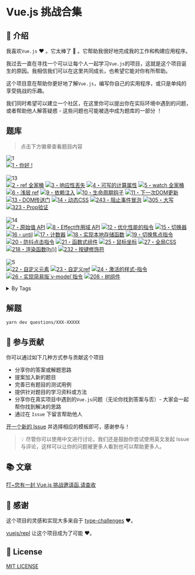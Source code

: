 # Vue.js 挑战合集

## 📖 介绍

我喜欢`Vue.js` ♥️ 。它太棒了 🚀 。它帮助我很好地完成我的工作和构建应用程序。

我过去一直在寻找一个可以让每个人一起学习`Vue.js`的项目，这就是这个项目诞生的原因。我相信我们可以在这里共同成长，也希望它能对你有所帮助。

这个项目意在帮助你更好地了解`Vue.js`，编写你自己的实用程序，或只是单纯的享受挑战的乐趣。

我们同时希望可以建立一个社区，在这里你可以提出你在实际环境中遇到的问题，或者帮助他人解答疑惑 - 这些问题也可能被选中成为题库的一部分 ！

## 题库

> 点击下方徽章查看题目内容

<!--challenges-start-->

<img src="https://img.shields.io/badge/%E7%83%AD%E8%BA%AB-1-teal" alt="1"/><br><a href="./questions/1-hello-word/README.zh-CN.md" target="_blank"><img src="https://img.shields.io/badge/-1%E3%83%BB%E4%BD%A0%E5%A5%BD%20!-teal" alt="1・你好 !"/></a> <br><br><img src="https://img.shields.io/badge/%E7%AE%80%E5%8D%95-13-7aad0c" alt="13"/><br><a href="./questions/2-ref-family/README.zh-CN.md" target="_blank"><img src="https://img.shields.io/badge/-2%E3%83%BBref%20%E5%85%A8%E5%AE%B6%E6%A1%B6-7aad0c" alt="2・ref 全家桶"/></a> <a href="./questions/3-losing-reactivity/README.zh-CN.md" target="_blank"><img src="https://img.shields.io/badge/-3%E3%83%BB%E5%93%8D%E5%BA%94%E6%80%A7%E4%B8%9F%E5%A4%B1-7aad0c" alt="3・响应性丟失"/></a> <a href="./questions/4-writable-computed/README.zh-CN.md" target="_blank"><img src="https://img.shields.io/badge/-4%E3%83%BB%E5%8F%AF%E5%86%99%E7%9A%84%E8%AE%A1%E7%AE%97%E5%B1%9E%E6%80%A7-7aad0c" alt="4・可写的计算属性"/></a> <a href="./questions/5-watch-family/README.zh-CN.md" target="_blank"><img src="https://img.shields.io/badge/-5%E3%83%BBwatch%20%E5%85%A8%E5%AE%B6%E6%A1%B6-7aad0c" alt="5・watch 全家桶"/></a> <a href="./questions/6-shallow-ref/README.zh-CN.md" target="_blank"><img src="https://img.shields.io/badge/-6%E3%83%BB%E6%B5%85%E5%B1%82%20ref-7aad0c" alt="6・浅层 ref"/></a> <a href="./questions/9-dependency-injection/README.zh-CN.md" target="_blank"><img src="https://img.shields.io/badge/-9%E3%83%BB%E4%BE%9D%E8%B5%96%E6%B3%A8%E5%85%A5-7aad0c" alt="9・依赖注入"/></a> <a href="./questions/10-lifecycle/README.zh-CN.md" target="_blank"><img src="https://img.shields.io/badge/-10%E3%83%BB%E7%94%9F%E5%91%BD%E5%91%A8%E6%9C%9F%E9%92%A9%E5%AD%90-7aad0c" alt="10・生命周期钩子"/></a> <a href="./questions/11-next-dom-update/README.zh-CN.md" target="_blank"><img src="https://img.shields.io/badge/-11%E3%83%BB%E4%B8%8B%E4%B8%80%E6%AC%A1DOM%E6%9B%B4%E6%96%B0-7aad0c" alt="11・下一次DOM更新"/></a> <a href="./questions/13-dom-portal/README.zh-CN.md" target="_blank"><img src="https://img.shields.io/badge/-13%E3%83%BBDOM%E4%BC%A0%E9%80%81%E9%97%A8-7aad0c" alt="13・DOM传送门"/></a> <a href="./questions/14-dynamic-css-values/README.zh-CN.md" target="_blank"><img src="https://img.shields.io/badge/-14%E3%83%BB%E5%8A%A8%E6%80%81CSS-7aad0c" alt="14・动态CSS"/></a> <a href="./questions/243-prevent-event-propagation/README.zh-CN.md" target="_blank"><img src="https://img.shields.io/badge/-243%E3%83%BB%E9%98%BB%E6%AD%A2%E4%BA%8B%E4%BB%B6%E5%86%92%E6%B3%A1-7aad0c" alt="243・阻止事件冒泡"/></a> <a href="./questions/305-capitalize/README.zh-CN.md" target="_blank"><img src="https://img.shields.io/badge/-305%E3%83%BB%E5%A4%A7%E5%86%99-7aad0c" alt="305・大写"/></a> <a href="./questions/323-prop-validation/README.zh-CN.md" target="_blank"><img src="https://img.shields.io/badge/-323%E3%83%BBProp%E9%AA%8C%E8%AF%81-7aad0c" alt="323・Prop验证"/></a> <br><br><img src="https://img.shields.io/badge/%E4%B8%AD%E7%AD%89-14-d9901a" alt="14"/><br><a href="./questions/7-raw-api/README.zh-CN.md" target="_blank"><img src="https://img.shields.io/badge/-7%E3%83%BB%E5%8E%9F%E5%A7%8B%E5%80%BC%20API-d9901a" alt="7・原始值 API"/></a> <a href="./questions/8-effect-scope/README.zh-CN.md" target="_blank"><img src="https://img.shields.io/badge/-8%E3%83%BBEffect%E4%BD%9C%E7%94%A8%E5%9F%9F%20API-d9901a" alt="8・Effect作用域 API"/></a> <a href="./questions/12-optimize-perf-directive/README.zh-CN.md" target="_blank"><img src="https://img.shields.io/badge/-12%E3%83%BB%E4%BC%98%E5%8C%96%E6%80%A7%E8%83%BD%E7%9A%84%E6%8C%87%E4%BB%A4-d9901a" alt="12・优化性能的指令"/></a> <a href="./questions/15-useToggle/README.zh-CN.md" target="_blank"><img src="https://img.shields.io/badge/-15%E3%83%BB%E5%88%87%E6%8D%A2%E5%99%A8-d9901a" alt="15・切换器"/></a> <a href="./questions/16-until/README.zh-CN.md" target="_blank"><img src="https://img.shields.io/badge/-16%E3%83%BBuntil-d9901a" alt="16・until"/></a> <a href="./questions/17-useCounter/README.zh-CN.md" target="_blank"><img src="https://img.shields.io/badge/-17%E3%83%BB%E8%AE%A1%E6%95%B0%E5%99%A8-d9901a" alt="17・计数器"/></a> <a href="./questions/18-useLocalStorage/README.zh-CN.md" target="_blank"><img src="https://img.shields.io/badge/-18%E3%83%BB%E5%AE%9E%E7%8E%B0%E6%9C%AC%E5%9C%B0%E5%AD%98%E5%82%A8%E5%87%BD%E6%95%B0-d9901a" alt="18・实现本地存储函数"/></a> <a href="./questions/19-v-focus/README.zh-CN.md" target="_blank"><img src="https://img.shields.io/badge/-19%E3%83%BB%E5%88%87%E6%8D%A2%E7%84%A6%E7%82%B9%E6%8C%87%E4%BB%A4-d9901a" alt="19・切换焦点指令"/></a> <a href="./questions/20-v-debounce-click/README.zh-CN.md" target="_blank"><img src="https://img.shields.io/badge/-20%E3%83%BB%E9%98%B2%E6%8A%96%E7%82%B9%E5%87%BB%E6%8C%87%E4%BB%A4-d9901a" alt="20・防抖点击指令"/></a> <a href="./questions/21-functional-component/README.zh-CN.md" target="_blank"><img src="https://img.shields.io/badge/-21%E3%83%BB%E5%87%BD%E6%95%B0%E5%BC%8F%E7%BB%84%E4%BB%B6-d9901a" alt="21・函数式组件"/></a> <a href="./questions/25-useMouse/README.zh-CN.md" target="_blank"><img src="https://img.shields.io/badge/-25%E3%83%BB%E9%BC%A0%E6%A0%87%E5%9D%90%E6%A0%87-d9901a" alt="25・鼠标坐标"/></a> <a href="./questions/27-global-css/README.zh-CN.md" target="_blank"><img src="https://img.shields.io/badge/-27%E3%83%BB%E5%85%A8%E5%B1%80CSS-d9901a" alt="27・全局CSS"/></a> <a href="./questions/218-h-render-function/README.zh-CN.md" target="_blank"><img src="https://img.shields.io/badge/-218%E3%83%BB%E6%B8%B2%E6%9F%93%E5%87%BD%E6%95%B0%5Bh()%5D-d9901a" alt="218・渲染函数[h()]"/></a> <a href="./questions/232-key-modifiers/README.zh-CN.md" target="_blank"><img src="https://img.shields.io/badge/-232%E3%83%BB%E6%8C%89%E9%94%AE%E4%BF%AE%E9%A5%B0%E7%AC%A6-d9901a" alt="232・按键修饰符"/></a> <br><br><img src="https://img.shields.io/badge/%E5%9B%B0%E9%9A%BE-5-de3d37" alt="5"/><br><a href="./questions/22-custom-element/README.zh-CN.md" target="_blank"><img src="https://img.shields.io/badge/-22%E3%83%BB%E8%87%AA%E5%AE%9A%E4%B9%89%E5%85%83%E7%B4%A0-de3d37" alt="22・自定义元素"/></a> <a href="./questions/23-custom-ref/README.zh-CN.md" target="_blank"><img src="https://img.shields.io/badge/-23%E3%83%BB%E8%87%AA%E5%AE%9A%E4%B9%89ref-de3d37" alt="23・自定义ref"/></a> <a href="./questions/24-v-active-style/README.zh-CN.md" target="_blank"><img src="https://img.shields.io/badge/-24%E3%83%BB%E6%BF%80%E6%B4%BB%E7%9A%84%E6%A0%B7%E5%BC%8F--%E6%8C%87%E4%BB%A4-de3d37" alt="24・激活的样式-指令"/></a> <a href="./questions/26-v-model/README.zh-CN.md" target="_blank"><img src="https://img.shields.io/badge/-26%E3%83%BB%E5%AE%9E%E7%8E%B0%E7%AE%80%E6%98%93%E7%89%88%60v--model%60%E6%8C%87%E4%BB%A4-de3d37" alt="26・实现简易版`v-model`指令"/></a> <a href="./questions/208-tree-component/README.zh-CN.md" target="_blank"><img src="https://img.shields.io/badge/-208%E3%83%BB%E6%A0%91%E7%BB%84%E4%BB%B6-de3d37" alt="208・树组件"/></a> <br><details><summary>By Tags</summary><br><table><tbody><tr><td><img src="https://img.shields.io/badge/-%23Built--ins-999" alt="#Built-ins"/></td><td><a href="./questions/13-dom-portal/README.zh-CN.md" target="_blank"><img src="https://img.shields.io/badge/-13%E3%83%BBDOM%E4%BC%A0%E9%80%81%E9%97%A8-7aad0c" alt="13・DOM传送门"/></a> <a href="./questions/12-optimize-perf-directive/README.zh-CN.md" target="_blank"><img src="https://img.shields.io/badge/-12%E3%83%BB%E4%BC%98%E5%8C%96%E6%80%A7%E8%83%BD%E7%9A%84%E6%8C%87%E4%BB%A4-d9901a" alt="12・优化性能的指令"/></a> </td></tr><tr><td><img src="https://img.shields.io/badge/-%23CSS%20Features-999" alt="#CSS Features"/></td><td><a href="./questions/14-dynamic-css-values/README.zh-CN.md" target="_blank"><img src="https://img.shields.io/badge/-14%E3%83%BB%E5%8A%A8%E6%80%81CSS-7aad0c" alt="14・动态CSS"/></a> <a href="./questions/27-global-css/README.zh-CN.md" target="_blank"><img src="https://img.shields.io/badge/-27%E3%83%BB%E5%85%A8%E5%B1%80CSS-d9901a" alt="27・全局CSS"/></a> </td></tr><tr><td><img src="https://img.shields.io/badge/-%23Components-999" alt="#Components"/></td><td><a href="./questions/13-dom-portal/README.zh-CN.md" target="_blank"><img src="https://img.shields.io/badge/-13%E3%83%BBDOM%E4%BC%A0%E9%80%81%E9%97%A8-7aad0c" alt="13・DOM传送门"/></a> <a href="./questions/323-prop-validation/README.zh-CN.md" target="_blank"><img src="https://img.shields.io/badge/-323%E3%83%BBProp%E9%AA%8C%E8%AF%81-7aad0c" alt="323・Prop验证"/></a> <a href="./questions/21-functional-component/README.zh-CN.md" target="_blank"><img src="https://img.shields.io/badge/-21%E3%83%BB%E5%87%BD%E6%95%B0%E5%BC%8F%E7%BB%84%E4%BB%B6-d9901a" alt="21・函数式组件"/></a> <a href="./questions/218-h-render-function/README.zh-CN.md" target="_blank"><img src="https://img.shields.io/badge/-218%E3%83%BB%E6%B8%B2%E6%9F%93%E5%87%BD%E6%95%B0%5Bh()%5D-d9901a" alt="218・渲染函数[h()]"/></a> <a href="./questions/208-tree-component/README.zh-CN.md" target="_blank"><img src="https://img.shields.io/badge/-208%E3%83%BB%E6%A0%91%E7%BB%84%E4%BB%B6-de3d37" alt="208・树组件"/></a> </td></tr><tr><td><img src="https://img.shields.io/badge/-%23Composable%20Function-999" alt="#Composable Function"/></td><td><a href="./questions/15-useToggle/README.zh-CN.md" target="_blank"><img src="https://img.shields.io/badge/-15%E3%83%BB%E5%88%87%E6%8D%A2%E5%99%A8-d9901a" alt="15・切换器"/></a> <a href="./questions/17-useCounter/README.zh-CN.md" target="_blank"><img src="https://img.shields.io/badge/-17%E3%83%BB%E8%AE%A1%E6%95%B0%E5%99%A8-d9901a" alt="17・计数器"/></a> <a href="./questions/18-useLocalStorage/README.zh-CN.md" target="_blank"><img src="https://img.shields.io/badge/-18%E3%83%BB%E5%AE%9E%E7%8E%B0%E6%9C%AC%E5%9C%B0%E5%AD%98%E5%82%A8%E5%87%BD%E6%95%B0-d9901a" alt="18・实现本地存储函数"/></a> <a href="./questions/25-useMouse/README.zh-CN.md" target="_blank"><img src="https://img.shields.io/badge/-25%E3%83%BB%E9%BC%A0%E6%A0%87%E5%9D%90%E6%A0%87-d9901a" alt="25・鼠标坐标"/></a> </td></tr><tr><td><img src="https://img.shields.io/badge/-%23Composition%20API-999" alt="#Composition API"/></td><td><a href="./questions/2-ref-family/README.zh-CN.md" target="_blank"><img src="https://img.shields.io/badge/-2%E3%83%BBref%20%E5%85%A8%E5%AE%B6%E6%A1%B6-7aad0c" alt="2・ref 全家桶"/></a> <a href="./questions/3-losing-reactivity/README.zh-CN.md" target="_blank"><img src="https://img.shields.io/badge/-3%E3%83%BB%E5%93%8D%E5%BA%94%E6%80%A7%E4%B8%9F%E5%A4%B1-7aad0c" alt="3・响应性丟失"/></a> <a href="./questions/4-writable-computed/README.zh-CN.md" target="_blank"><img src="https://img.shields.io/badge/-4%E3%83%BB%E5%8F%AF%E5%86%99%E7%9A%84%E8%AE%A1%E7%AE%97%E5%B1%9E%E6%80%A7-7aad0c" alt="4・可写的计算属性"/></a> <a href="./questions/5-watch-family/README.zh-CN.md" target="_blank"><img src="https://img.shields.io/badge/-5%E3%83%BBwatch%20%E5%85%A8%E5%AE%B6%E6%A1%B6-7aad0c" alt="5・watch 全家桶"/></a> <a href="./questions/6-shallow-ref/README.zh-CN.md" target="_blank"><img src="https://img.shields.io/badge/-6%E3%83%BB%E6%B5%85%E5%B1%82%20ref-7aad0c" alt="6・浅层 ref"/></a> <a href="./questions/9-dependency-injection/README.zh-CN.md" target="_blank"><img src="https://img.shields.io/badge/-9%E3%83%BB%E4%BE%9D%E8%B5%96%E6%B3%A8%E5%85%A5-7aad0c" alt="9・依赖注入"/></a> <a href="./questions/10-lifecycle/README.zh-CN.md" target="_blank"><img src="https://img.shields.io/badge/-10%E3%83%BB%E7%94%9F%E5%91%BD%E5%91%A8%E6%9C%9F%E9%92%A9%E5%AD%90-7aad0c" alt="10・生命周期钩子"/></a> <a href="./questions/8-effect-scope/README.zh-CN.md" target="_blank"><img src="https://img.shields.io/badge/-8%E3%83%BBEffect%E4%BD%9C%E7%94%A8%E5%9F%9F%20API-d9901a" alt="8・Effect作用域 API"/></a> <a href="./questions/23-custom-ref/README.zh-CN.md" target="_blank"><img src="https://img.shields.io/badge/-23%E3%83%BB%E8%87%AA%E5%AE%9A%E4%B9%89ref-de3d37" alt="23・自定义ref"/></a> </td></tr><tr><td><img src="https://img.shields.io/badge/-%23Directives-999" alt="#Directives"/></td><td><a href="./questions/305-capitalize/README.zh-CN.md" target="_blank"><img src="https://img.shields.io/badge/-305%E3%83%BB%E5%A4%A7%E5%86%99-7aad0c" alt="305・大写"/></a> <a href="./questions/12-optimize-perf-directive/README.zh-CN.md" target="_blank"><img src="https://img.shields.io/badge/-12%E3%83%BB%E4%BC%98%E5%8C%96%E6%80%A7%E8%83%BD%E7%9A%84%E6%8C%87%E4%BB%A4-d9901a" alt="12・优化性能的指令"/></a> <a href="./questions/19-v-focus/README.zh-CN.md" target="_blank"><img src="https://img.shields.io/badge/-19%E3%83%BB%E5%88%87%E6%8D%A2%E7%84%A6%E7%82%B9%E6%8C%87%E4%BB%A4-d9901a" alt="19・切换焦点指令"/></a> <a href="./questions/20-v-debounce-click/README.zh-CN.md" target="_blank"><img src="https://img.shields.io/badge/-20%E3%83%BB%E9%98%B2%E6%8A%96%E7%82%B9%E5%87%BB%E6%8C%87%E4%BB%A4-d9901a" alt="20・防抖点击指令"/></a> <a href="./questions/24-v-active-style/README.zh-CN.md" target="_blank"><img src="https://img.shields.io/badge/-24%E3%83%BB%E6%BF%80%E6%B4%BB%E7%9A%84%E6%A0%B7%E5%BC%8F--%E6%8C%87%E4%BB%A4-de3d37" alt="24・激活的样式-指令"/></a> <a href="./questions/26-v-model/README.zh-CN.md" target="_blank"><img src="https://img.shields.io/badge/-26%E3%83%BB%E5%AE%9E%E7%8E%B0%E7%AE%80%E6%98%93%E7%89%88%60v--model%60%E6%8C%87%E4%BB%A4-de3d37" alt="26・实现简易版`v-model`指令"/></a> </td></tr><tr><td><img src="https://img.shields.io/badge/-%23Event%20Handling-999" alt="#Event Handling"/></td><td><a href="./questions/243-prevent-event-propagation/README.zh-CN.md" target="_blank"><img src="https://img.shields.io/badge/-243%E3%83%BB%E9%98%BB%E6%AD%A2%E4%BA%8B%E4%BB%B6%E5%86%92%E6%B3%A1-7aad0c" alt="243・阻止事件冒泡"/></a> <a href="./questions/232-key-modifiers/README.zh-CN.md" target="_blank"><img src="https://img.shields.io/badge/-232%E3%83%BB%E6%8C%89%E9%94%AE%E4%BF%AE%E9%A5%B0%E7%AC%A6-d9901a" alt="232・按键修饰符"/></a> </td></tr><tr><td><img src="https://img.shields.io/badge/-%23Global%20API%3AGeneral-999" alt="#Global API:General"/></td><td><a href="./questions/11-next-dom-update/README.zh-CN.md" target="_blank"><img src="https://img.shields.io/badge/-11%E3%83%BB%E4%B8%8B%E4%B8%80%E6%AC%A1DOM%E6%9B%B4%E6%96%B0-7aad0c" alt="11・下一次DOM更新"/></a> </td></tr><tr><td><img src="https://img.shields.io/badge/-%23Lifecycle-999" alt="#Lifecycle"/></td><td><a href="./questions/10-lifecycle/README.zh-CN.md" target="_blank"><img src="https://img.shields.io/badge/-10%E3%83%BB%E7%94%9F%E5%91%BD%E5%91%A8%E6%9C%9F%E9%92%A9%E5%AD%90-7aad0c" alt="10・生命周期钩子"/></a> </td></tr><tr><td><img src="https://img.shields.io/badge/-%23Reactivity%3AAdvanced-999" alt="#Reactivity:Advanced"/></td><td><a href="./questions/6-shallow-ref/README.zh-CN.md" target="_blank"><img src="https://img.shields.io/badge/-6%E3%83%BB%E6%B5%85%E5%B1%82%20ref-7aad0c" alt="6・浅层 ref"/></a> <a href="./questions/7-raw-api/README.zh-CN.md" target="_blank"><img src="https://img.shields.io/badge/-7%E3%83%BB%E5%8E%9F%E5%A7%8B%E5%80%BC%20API-d9901a" alt="7・原始值 API"/></a> <a href="./questions/8-effect-scope/README.zh-CN.md" target="_blank"><img src="https://img.shields.io/badge/-8%E3%83%BBEffect%E4%BD%9C%E7%94%A8%E5%9F%9F%20API-d9901a" alt="8・Effect作用域 API"/></a> <a href="./questions/23-custom-ref/README.zh-CN.md" target="_blank"><img src="https://img.shields.io/badge/-23%E3%83%BB%E8%87%AA%E5%AE%9A%E4%B9%89ref-de3d37" alt="23・自定义ref"/></a> </td></tr><tr><td><img src="https://img.shields.io/badge/-%23Reactivity%3ACore-999" alt="#Reactivity:Core"/></td><td><a href="./questions/2-ref-family/README.zh-CN.md" target="_blank"><img src="https://img.shields.io/badge/-2%E3%83%BBref%20%E5%85%A8%E5%AE%B6%E6%A1%B6-7aad0c" alt="2・ref 全家桶"/></a> <a href="./questions/4-writable-computed/README.zh-CN.md" target="_blank"><img src="https://img.shields.io/badge/-4%E3%83%BB%E5%8F%AF%E5%86%99%E7%9A%84%E8%AE%A1%E7%AE%97%E5%B1%9E%E6%80%A7-7aad0c" alt="4・可写的计算属性"/></a> <a href="./questions/5-watch-family/README.zh-CN.md" target="_blank"><img src="https://img.shields.io/badge/-5%E3%83%BBwatch%20%E5%85%A8%E5%AE%B6%E6%A1%B6-7aad0c" alt="5・watch 全家桶"/></a> </td></tr><tr><td><img src="https://img.shields.io/badge/-%23Reactivity%3AUtilities-999" alt="#Reactivity:Utilities"/></td><td><a href="./questions/3-losing-reactivity/README.zh-CN.md" target="_blank"><img src="https://img.shields.io/badge/-3%E3%83%BB%E5%93%8D%E5%BA%94%E6%80%A7%E4%B8%9F%E5%A4%B1-7aad0c" alt="3・响应性丟失"/></a> </td></tr><tr><td><img src="https://img.shields.io/badge/-%23Utility%20Function-999" alt="#Utility Function"/></td><td><a href="./questions/16-until/README.zh-CN.md" target="_blank"><img src="https://img.shields.io/badge/-16%E3%83%BBuntil-d9901a" alt="16・until"/></a> </td></tr><tr><td><img src="https://img.shields.io/badge/-%23Web%20Components-999" alt="#Web Components"/></td><td><a href="./questions/22-custom-element/README.zh-CN.md" target="_blank"><img src="https://img.shields.io/badge/-22%E3%83%BB%E8%87%AA%E5%AE%9A%E4%B9%89%E5%85%83%E7%B4%A0-de3d37" alt="22・自定义元素"/></a> </td></tr></tbody></table></details>

<!--challenges-end-->

## 解题

```bash
yarn dev questions/XXX-XXXXX
```

## 🤝 参与贡献

你可以通过如下几种方式参与贡献这个项目

- 分享你的答案或解题思路
- 提案加入新的题目
- 完善已有题目的测试用例
- 提供针对题目的学习资料或方法
- 分享你在真实项目中遇到的`Vue.js`问题（无论你找到答案与否）- 大家会一起帮你找到解决的思路
- 通过在 `Issue` 下留言帮助他人

[开一个新的 Issue](https://github.com/webfansplz/vuejs-challenges/issues/new/choose) 并选择相应的模板即可，感谢参与！

> 💡 尽管你可以使用中文进行讨论，我们还是鼓励你尝试使用英文发起 Issue 与评论，这样可以让你的问题被更多人看到也可以帮助更多人。

## 📚 文章

[叮~您有一封 Vue.js 挑战邀请函,请查收](https://zhuanlan.zhihu.com/p/536857013)

## 🌸 感谢

这个项目的灵感和实现大多来自于 [type-challenges](https://github.com/type-challenges/type-challenges) ♥️。

[vuejs/repl](https://github.com/vuejs/repl) 让这个项目成为了可能 ♥️。

## 📄 License

[MIT LICENSE](./LICENSE)
